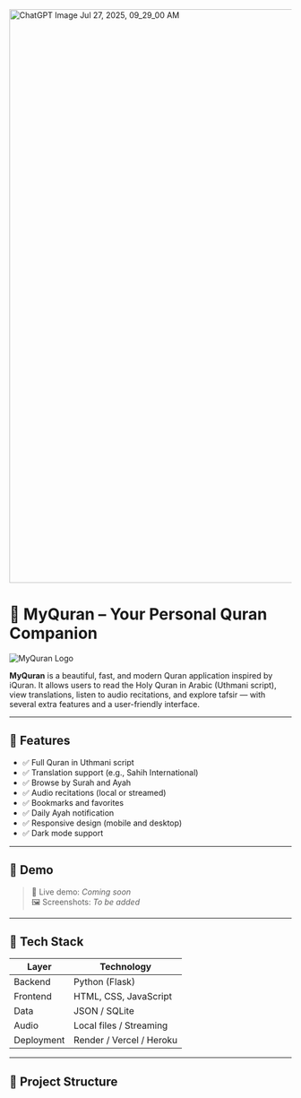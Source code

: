 <img width="1024" height="1024" alt="ChatGPT Image Jul 27, 2025, 09_29_00 AM" src="https://github.com/user-attachments/assets/a05ed3f6-bdb5-46f9-aa45-8bbdd2fd99ed" />

# 📖 MyQuran – Your Personal Quran Companion

![MyQuran Logo](https://img.icons8.com/fluency/96/quran.png)

**MyQuran** is a beautiful, fast, and modern Quran application inspired by iQuran. It allows users to read the Holy Quran in Arabic (Uthmani script), view translations, listen to audio recitations, and explore tafsir — with several extra features and a user-friendly interface.

---

## 🌟 Features

- ✅ Full Quran in Uthmani script
- ✅ Translation support (e.g., Sahih International)
- ✅ Browse by Surah and Ayah
- ✅ Audio recitations (local or streamed)
- ✅ Bookmarks and favorites
- ✅ Daily Ayah notification
- ✅ Responsive design (mobile and desktop)
- ✅ Dark mode support

---

## 🚀 Demo

> 🔗 Live demo: *Coming soon*  
> 🖼️ Screenshots: *To be added*

---

## 🧱 Tech Stack

| Layer      | Technology        |
|------------|-------------------|
| Backend    | Python (Flask)    |
| Frontend   | HTML, CSS, JavaScript |
| Data       | JSON / SQLite     |
| Audio      | Local files / Streaming |
| Deployment | Render / Vercel / Heroku |

---

## 📁 Project Structure


